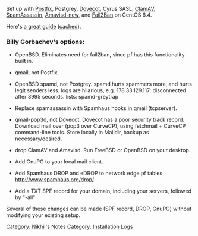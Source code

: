 Set up with [Postfix](Postfix "wikilink"), Postgrey,
[Dovecot](Dovecot "wikilink"), Cyrus SASL, [ClamAV](ClamAV "wikilink"),
[SpamAssassin](SpamAssassin "wikilink"),
[Amavisd-new](Amavisd-new "wikilink"), and
[Fail2Ban](Fail2Ban_for_Dovecot "wikilink") on CentOS 6.4.

Here's [a great guide](http://www.shisaa.jp/postset/mailserver-1.html)
([cached](:File:Shisaa_-_Mailserver.pdf "wikilink")).

### Billy Gorbachev's options:

-   OpenBSD. Eliminates need for fail2ban, since pf has this
    functionality built in.

<!-- -->

-   qmail, not Postfix.

<!-- -->

-   OpenBSD spamd, not Postgrey. spamd hurts spammers more, and hurts
    legit senders less. logs are hilarious, e.g. 178.33.129.117:
    disconnected after 3995 seconds. lists: spamd-greytrap

<!-- -->

-   Replace spamassassin with Spamhaus hooks in qmail (tcpserver).

<!-- -->

-   qmail-pop3d, not Dovecot. Dovecot has a poor security track record.
    Download mail over (pop3 over CurveCP), using fetchmail + CurveCP
    command-line tools. Store locally in Maildir, backup
    as necessary/desired.

<!-- -->

-   drop ClamAV and Amavisd. Run FreeBSD or OpenBSD on your desktop.

<!-- -->

-   Add GnuPG to your local mail client.

<!-- -->

-   Add Spamhaus DROP and eDROP to network edge pf tables
    <http://www.spamhaus.org/drop/>

<!-- -->

-   Add a TXT SPF record for your domain, including your servers,
    followed by "-all"

Several of these changes can be made (SPF record, DROP, GnuPG) without
modifying your existing setup.

[Category: Nikhil's Notes](Category:_Nikhil's_Notes "wikilink")
[Category: Installation Logs](Category:_Installation_Logs "wikilink")
